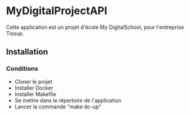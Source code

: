 # MyDigitalProjectAPI

Cette application est un projet d'école My DigitalSchool, pour l'entreprise Tissup.

## Installation

### Conditions

-   Cloner le projet
-   Installer Docker
-   Installer Makefile
-   Se mettre dans le répertoire de l'application
-   Lancer la commande "make dc-up"
